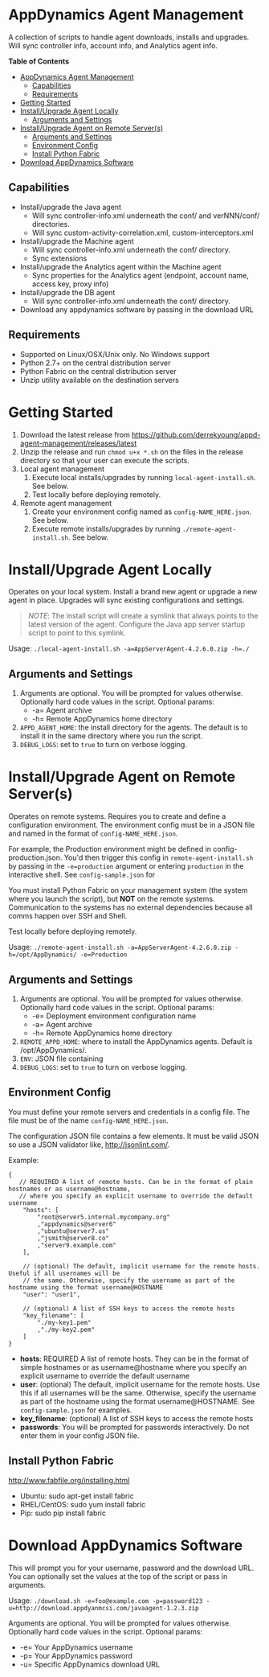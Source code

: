# AppDynamics Agent Management

A collection of scripts to handle agent downloads, installs and upgrades. Will sync controller info, account info, and Analytics agent info.

**Table of Contents**

- [AppDynamics Agent Management](#)
	- [Capabilities](#capabilities)
	- [Requirements](#requirements)
- [Getting Started](#getting-started)
- [Install/Upgrade Agent Locally](#installupgrade-agent-locally)
	- [Arguments and Settings](#arguments-and-settings)
- [Install/Upgrade Agent on Remote Server(s)](#installupgrade-agent-on-remote-servers)
	- [Arguments and Settings](#arguments-and-settings-1)
	- [Environment Config](#environment-config)
	- [Install Python Fabric](#install-python-fabric)
- [Download AppDynamics Software](#download-appdynamics-software)

## Capabilities
* Install/upgrade the Java agent
    * Will sync controller-info.xml underneath the conf/ and verNNN/conf/ directories.
    * Will sync custom-activity-correlation.xml, custom-interceptors.xml
* Install/upgrade the Machine agent
    * Will sync controller-info.xml underneath the conf/ directory.
    * Sync extensions
* Install/upgrade the Analytics agent within the Machine agent
    * Sync properties for the Analytics agent (endpoint, account name, access key, proxy info)
* Install/upgrade the DB agent
    * Will sync controller-info.xml underneath the conf/ directory.
* Download any appdynamics software by passing in the download URL

## Requirements
* Supported on Linux/OSX/Unix only. No Windows support
* Python 2.7+ on the central distribution server
* Python Fabric on the central distribution server
* Unzip utility available on the destination servers

# Getting Started
1. Download the latest release from https://github.com/derrekyoung/appd-agent-management/releases/latest
1. Unzip the release and run `chmod u+x *.sh` on the files in the release directory so that your user can execute the scripts.
1. Local agent management
    1. Execute local installs/upgrades by running `local-agent-install.sh`. See below.
    2. Test locally before deploying remotely.
1. Remote agent management
    1. Create your environment config named as `config-NAME_HERE.json`. See below.
    2. Execute remote installs/upgrades by running `./remote-agent-install.sh`. See below.

# Install/Upgrade Agent Locally
Operates on your local system. Install a brand new agent or upgrade a new agent in place. Upgrades will sync existing configurations and settings.

> *NOTE*: The install script will create a symlink that always points to the latest version of the agent. Configure the Java app server startup script to point to this symlink.

Usage: `./local-agent-install.sh -a=AppServerAgent-4.2.6.0.zip -h=./`

## Arguments and Settings
1. Arguments are optional. You will be prompted for values otherwise. Optionally hard code values in the script. Optional params:
    * -a= Agent archive
    * -h= Remote AppDynamics home directory
1. `APPD_AGENT_HOME`: the install directory for the agents. The default is to install it in the same directory where you run the script.
1. `DEBUG_LOGS`: set to `true` to turn on verbose logging.


# Install/Upgrade Agent on Remote Server(s)
Operates on remote systems. Requires you to create and define a configuration environment. The environment config must be in a JSON file and named in the format of `config-NAME_HERE.json`.

For example, the Production environment might be defined in config-production.json. You'd then trigger this config in `remote-agent-install.sh` by passing in the `-e=production` argument or entering `production` in the interactive shell. See `config-sample.json` for

You must install Python Fabric on your management system (the system where you launch the script), but **NOT** on the remote systems. Communication to the systems has no external dependencies because all comms happen over SSH and Shell.

Test locally before deploying remotely.

Usage: `./remote-agent-install.sh -a=AppServerAgent-4.2.6.0.zip -h=/opt/AppDynamics/ -e=Production`

## Arguments and Settings
1. Arguments are optional. You will be prompted for values otherwise. Optionally hard code values in the script. Optional params:
    * -e= Deployment environment configuration name
    * -a= Agent archive
    * -h= Remote AppDynamics home directory
1. `REMOTE_APPD_HOME`: where to install the AppDynamics agents. Default is /opt/AppDynamics/.
1. `ENV`: JSON file containing
1. `DEBUG_LOGS`: set to `true` to turn on verbose logging.

## Environment Config
You must define your remote servers and credentials in a config file. The file must be of the name `config-NAME_HERE.json`. 

The configuration JSON file contains a few elements. It must be valid JSON so use a JSON validator like, http://jsonlint.com/.

Example:
```
{
   // REQUIRED A list of remote hosts. Can be in the format of plain hostnames or as username@hostname, 
   // where you specify an explicit username to override the default username
    "hosts": [
        "root@server5.internal.mycompany.org"
        ,"appdynamics@server6"
        ,"ubuntu@server7.us"
        ,"jsmith@server8.co"
        ,"server9.example.com"
    ],
    
    // (optional) The default, implicit username for the remote hosts. Useful if all usernames will be 
    // the same. Otherwise, specify the username as part of the hostname using the format username@HOSTNAME
    "user": "user1",
    
    // (optional) A list of SSH keys to access the remote hosts
    "key_filename": [
        "./my-key1.pem"
        ,"./my-key2.pem"
    ]
}
```

* **hosts**: REQUIRED A list of remote hosts. They can be in the format of simple hostnames or as username@hostname where you specify an explicit username to override the default username
* **user**: (optional) The default, implicit username for the remote hosts. Use this if all usernames will be the same. Otherwise, specify the username as part of the hostname using the format username@HOSTNAME. See `config-sample.json` for examples.
* **key_filename**: (optional) A list of SSH keys to access the remote hosts
* **passwords**: You will be prompted for passwords interactively. Do not enter them in your config JSON file.

## Install Python Fabric

http://www.fabfile.org/installing.html

* Ubuntu: sudo apt-get install fabric
* RHEL/CentOS: sudo yum install fabric
* Pip: sudo pip install fabric

# Download AppDynamics Software
This will prompt you for your username, password and the download URL. You can optionally set the values at the top of the script or pass in arguments.

Usage: `./download.sh -e=foo@example.com -p=password123 -u=http://download.appdyanmcsi.com/javaagent-1.2.3.zip`

Arguments are optional. You will be prompted for values otherwise. Optionally hard code values in the script.
Optional params:
* -e= Your AppDynamics username
* -p= Your AppDynamics password
* -u= Specific AppDynamics download URL
